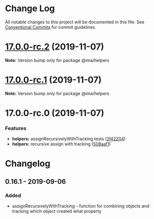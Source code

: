 # Change Log

All notable changes to this project will be documented in this file.
See [Conventional Commits](https://conventionalcommits.org) for commit guidelines.

# [17.0.0-rc.2](https://github.com/seznam/ima/compare/v17.0.0-rc.1...v17.0.0-rc.2) (2019-11-07)

**Note:** Version bump only for package @ima/helpers





# [17.0.0-rc.1](https://github.com/seznam/ima/compare/v17.0.0-rc.0...v17.0.0-rc.1) (2019-11-07)

**Note:** Version bump only for package @ima/helpers





# 17.0.0-rc.0 (2019-11-07)


### Features

* **helpers:** assignRecursivelyWithTracking tests ([2f42204](https://github.com/seznam/ima/commit/2f42204ac3e3fbe3c2bc1a2b251e91dee61dcb45))
* **helpers:** recursive assign with tracking ([508aaf1](https://github.com/seznam/ima/commit/508aaf13c273f314b3d91835e5cbed81d3b2dc93))





# Changelog

## 0.16.1 - 2019-09-06

### Added

- assignRecursivelyWithTracking - function for combining objects and tracking which object created what property
